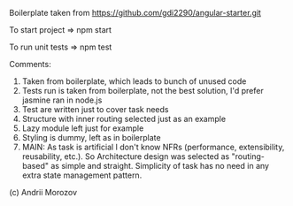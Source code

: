 Boilerplate taken from https://github.com/gdi2290/angular-starter.git

To start project => npm start

To run unit tests => npm test

Comments:
1) Taken from boilerplate, which leads to bunch of unused code
2) Tests run is taken from boilerplate, not the best solution, I'd prefer jasmine ran in node.js
3) Test are written just to cover task needs
4) Structure with inner routing selected just as an example
5) Lazy module left just for example
6) Styling is dummy, left as in boilerplate
7) MAIN: As task is artificial I don't know NFRs (performance, extensibility, reusability, etc.).
         So Architecture design was selected as "routing-based" as simple and straight.
         Simplicity of task has no need in any extra state management pattern.
         
(c) Andrii Morozov 